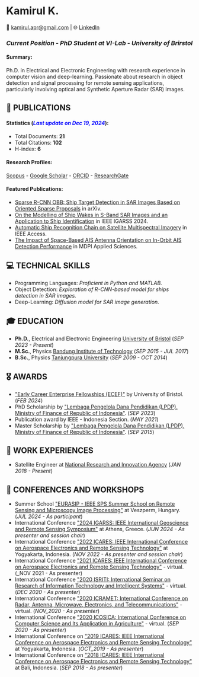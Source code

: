 # Kamirul K.
📧 <a href="mailto:kamirul.apr@gmail.com">kamirul.apr@gmail.com</a> | 
🌐 <a href="https://www.linkedin.com/in/kamirul/" target="_blank">LinkedIn</a> 

### _Current Position - PhD Student at VI-Lab - University of Brirstol_

#### Summary: 
Ph.D. in Electrical and Electronic Engineering with research experience in computer vision and deep-learning. 
Passionate about research in object detection and signal processing for remote sensing applications, particularly involving optical and Synthetic Aperture Radar (SAR) images.

## 🧪 PUBLICATIONS
#### Statistics (<span style="color:blue">_Last update on Dec 19, 2024_</span>):

- Total Documents: **21** 
- Total Citations: **102**
- H-index: **6**
  
#### Research Profiles:
<a href="https://www.scopus.com/authid/detail.uri?authorId=57206663750" target="_blank">Scopus</a> - <a href="https://scholar.google.com/citations?user=F3n4oWcAAAAJ&hl=en" target="_blank">Google Scholar</a> - <a href="https://orcid.org/0000-0002-1474-1139" target="_blank">ORCID</a> - <a href="https://www.researchgate.net/profile/Kamirul-Kamirul" target="_blank">ResearchGate</a>

#### Featured Publications:
- <a href="https://arxiv.org/abs/2409.07973/" target="_blank">Sparse R-CNN OBB: Ship Target Detection in SAR Images Based on Oriented Sparse Proposals</a> in arXiv.
- <a href="https://ieeexplore.ieee.org/document/10642130/" target="_blank">On the Modelling of Ship Wakes in S-Band SAR Images and an Application to Ship Identification</a> in IEEE IGARSS 2024.
- <a href="https://ieeexplore.ieee.org/abstract/document/9281035/" target="_blank">Automatic Ship Recognition Chain on Satellite Multispectral Imagery</a> in IEEE Access.
- <a href="https://www.mdpi.com/2076-3417/9/16/3319/" target="_blank">The Impact of Space-Based AIS Antenna Orientation on In-Orbit AIS Detection Performance</a> in MDPI Applied Sciences.


## 💻 TECHNICAL SKILLS
- Programming Languages: _Proficient in Python and MATLAB._
- Object Detection: _Exploration of R-CNN-based model for ships detection in SAR images._
- Deep-Learning: _Diffusion model for SAR image generation._

## 🎓 EDUCATION
- **Ph.D.**, Electrical and Electronic Engineering <a href="https://bristol.ac.uk/" target="_blank">University of Bristol</a> (_SEP 2023 - Present_)		  		
- **M.Sc.**, Physics <a href="https://itb.ac.id/" target="_blank">Bandung Institute of Technology</a> (_SEP 2015 - JUL 2017_)	 			        		
- **B.Sc.**, Physics <a href="https://untan.ac.id/" target="_blank">Tanjungpura University</a> (_SEP 2009 - OCT 2014_)

## 🎖️ AWARDS
- <a href="https://www.bristol.ac.uk/education/news/2024/innovative-academics-selected-for-new-early-career-enterprise-fellowships.html" target="_blank">"Early Career Enterprise Fellowships (ECEF)"</a> by University of Bristol. (_FEB 2024_)
- PhD Scholarship by <a href="https://lpdp.kemenkeu.go.id/" target="_blank">"Lembaga Pengelola Dana Pendidikan (LPDP), Ministry of Finance of Republic of Indonesia"</a>. (_SEP 2023_)
- Publication award by IEEE - Indonesia Section. (_MAY 2021_)
- Master Scholarship by <a href="https://lpdp.kemenkeu.go.id/" target="_blank">"Lembaga Pengelola Dana Pendidikan (LPDP), Ministry of Finance of Republic of Indonesia"</a>. (_SEP 2015_)

## 💼 WORK EXPERIENCES
- Satellite Engineer at <a href="https://brin.go.id/" target="_blank">National Research and Innovation Agency</a> (_JAN 2018 - Present_)
  
## 🎤 CONFERENCES AND WORKSHOPS
- Summer School <a href="https://ssrm.mik.uni-pannon.hu/" target="_blank">"EURASIP - IEEE SPS Summer School on Remote Sensing and Microscopy Image Processing"</a> at Veszperm, Hungary. (_JUL 2024 - As participant_)
- International Conference <a href="https://www.2024.ieeeigarss.org/" target="_blank">"2024 IGARSS: IEEE International Geoscience and Remote Sensing Symposium"</a> at Athens, Greece. (_JUN 2024 - As presenter and session chair_)
- International Conference <a href="https://ieeexplore.ieee.org/xpl/conhome/9993425/proceeding/" target="_blank">"2022 ICARES: IEEE International Conference on Aerospace Electronics and Remote Sensing Technology"</a> at Yogyakarta, Indonesia. (_NOV 2022 - As presenter and session chair_)
- International Conference <a href="https://ieeexplore.ieee.org/xpl/conhome/9665172/proceeding/" target="_blank">"2021 ICARES: IEEE International Conference on Aerospace Electronics and Remote Sensing Technology"</a> - virtual. (_NOV 2021 - As presenter)
- International Conference <a href="https://ieeexplore.ieee.org/xpl/conhome/9315288/proceeding/" target="_blank">"2020 ISRITI: International Seminar on Research of Information Technology and Intelligent Systems"</a> - virtual. (_DEC 2020 - As presenter_)
- International Conference <a href="https://ieeexplore.ieee.org/xpl/conhome/9298549/proceeding/" target="_blank">"2020 ICRAMET: International Conference on Radar, Antenna, Microwave, Electronics, and Telecommunications"</a> - virtual. (_NOV_2020 - As presenter_)
- International Conference <a href="https://ieeexplore.ieee.org/xpl/conhome/9243081/proceeding/" target="_blank">"2020 ICOSICA: International Conference on Computer Science and Its Application in Agriculture"</a> - virtual. (_SEP 2020 - As presenter_)
- International Conference on <a href="https://ieeexplore.ieee.org/xpl/conhome/8897536/proceeding/" target="_blank">"2019 ICARES: IEEE International Conference on Aerospace Electronics and Remote Sensing Technology"</a> at Yogyakarta, Indonesia. (_OCT_2019 - As presenter_)
- International Conference on <a href="https://ieeexplore.ieee.org/xpl/conhome/8525355/proceeding/" target="_blank">"2018 ICARES: IEEE International Conference on Aerospace Electronics and Remote Sensing Technology"</a> at Bali, Indonesia. (_SEP 2018 - As presenter_)

